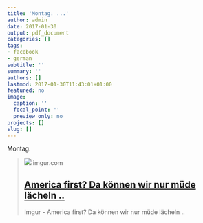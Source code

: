 ```yaml
---
title: 'Montag. ...'
author: admin
date: 2017-01-30
output: pdf_document
categories: []
tags:
- facebook
- german
subtitle: ''
summary: ''
authors: []
lastmod: 2017-01-30T11:43:01+01:00
featured: no
image:
  caption: ''
  focal_point: ''
  preview_only: no
projects: []
slug: []
---
```

Montag.
> [![](https://i.imgur.com/8ue0geT.jpg?fb)](http://imgur.com/8ue0geT)
> imgur.com
> ## [America first? Da können wir nur müde lächeln ..](http://imgur.com/8ue0geT)
>
>Imgur - America first? Da können wir nur müde lächeln ..

